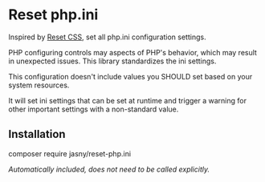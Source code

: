 # Reset php.ini

Inspired by [Reset CSS](https://meyerweb.com/eric/tools/css/reset/), set
all php.ini configuration settings.

PHP configuring controls may aspects of PHP's behavior, which may result in
unexpected issues. This library standardizes the ini settings.

This configuration doesn't include values you SHOULD set based on your
system resources.

It will set ini settings that can be set at runtime and trigger a warning
for other important settings with a non-standard value.

## Installation

composer require jasny/reset-php.ini

_Automatically included, does not need to be called explicitly._

